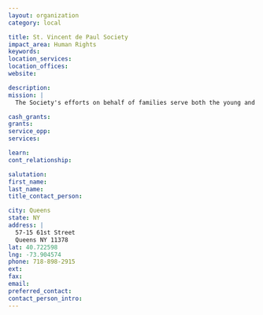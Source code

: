 ```yaml
---
layout: organization
category: local

title: St. Vincent de Paul Society
impact_area: Human Rights
keywords: 
location_services: 
location_offices: 
website: 

description: 
mission: |
  The Society's efforts on behalf of families serve both the young and old. In addition to food, clothing and recreation, St. Vincent's supports education through its Vincentian Scholars Scholarship Fund that offers inner city children financing to help them attend private schools that they have earned entry into through their academic achievements

cash_grants: 
grants: 
service_opp: 
services: 

learn: 
cont_relationship: 

salutation: 
first_name: 
last_name: 
title_contact_person: 

city: Queens
state: NY
address: |
  57-15 61st Street    
  Queens NY 11378
lat: 40.722598
lng: -73.904574
phone: 718-898-2915
ext: 
fax: 
email: 
preferred_contact: 
contact_person_intro: 
---
```

